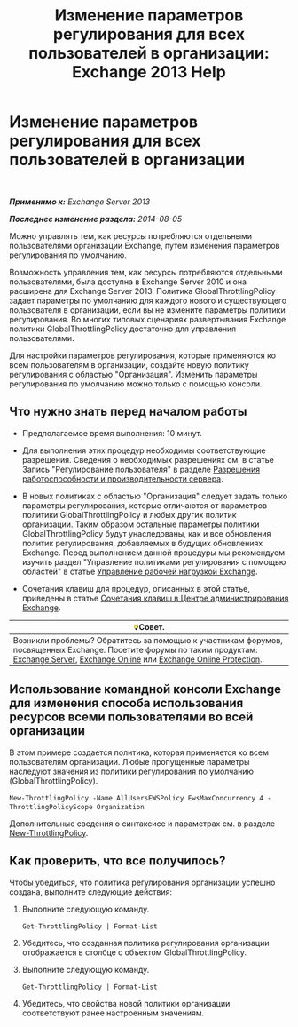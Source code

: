 ﻿---
title: 'Изменение параметров регулирования для всех пользователей в организации: Exchange 2013 Help'
TOCTitle: Изменение параметров регулирования для всех пользователей в организации
ms:assetid: c45cacfc-768d-4605-9bb0-53e30273fe4d
ms:mtpsurl: https://technet.microsoft.com/ru-ru/library/JJ863578(v=EXCHG.150)
ms:contentKeyID: 50556458
ms.date: 04/30/2018
mtps_version: v=EXCHG.150
ms.translationtype: HT
---

# Изменение параметров регулирования для всех пользователей в организации

 

_**Применимо к:** Exchange Server 2013_

_**Последнее изменение раздела:** 2014-08-05_

Можно управлять тем, как ресурсы потребляются отдельными пользователями организации Exchange, путем изменения параметров регулирования по умолчанию.

Возможность управления тем, как ресурсы потребляются отдельными пользователями, была доступна в Exchange Server 2010 и она расширена для Exchange Server 2013. Политика GlobalThrottlingPolicy задает параметры по умолчанию для каждого нового и существующего пользователя в организации, если вы не измените параметры политики регулирования. Во многих типовых сценариях развертывания Exchange политики GlobalThrottlingPolicy достаточно для управления пользователями.

Для настройки параметров регулирования, которые применяются ко всем пользователям в организации, создайте новую политику регулирования с областью "Организация". Изменить параметры регулирования по умолчанию можно только с помощью консоли.

## Что нужно знать перед началом работы

  - Предполагаемое время выполнения: 10 минут.

  - Для выполнения этих процедур необходимы соответствующие разрешения. Сведения о необходимых разрешениях см. в статье Запись "Регулирование пользователя" в разделе [Разрешения работоспособности и производительности сервера](server-health-and-performance-permissions-exchange-2013-help.md).

  - В новых политиках с областью "Организация" следует задать только параметры регулирования, которые отличаются от параметров политики GlobalThrottlingPolicy и любых других политик организации. Таким образом остальные параметры политики GlobalThrottlingPolicy будут унаследованы, как и все обновления политик регулирования, добавляемых в будущих обновлениях Exchange. Перед выполнением данной процедуры мы рекомендуем изучить раздел "Управление политиками регулирования с помощью областей" в статье [Управление рабочей нагрузкой Exchange](exchange-workload-management-exchange-2013-help.md).

  - Сочетания клавиш для процедур, описанных в этой статье, приведены в статье [Сочетания клавиш в Центре администрирования Exchange](keyboard-shortcuts-in-the-exchange-admin-center-exchange-online-protection-help.md).

<table>
<thead>
<tr class="header">
<th><img src="images/Bb124558.tip(EXCHG.150).gif" title="Совет" alt="Совет" />Совет.</th>
</tr>
</thead>
<tbody>
<tr class="odd">
<td>Возникли проблемы? Обратитесь за помощью к участникам форумов, посвященных Exchange. Посетите форумы по таким продуктам: <a href="https://go.microsoft.com/fwlink/p/?linkid=60612">Exchange Server</a>, <a href="https://go.microsoft.com/fwlink/p/?linkid=267542">Exchange Online</a> или <a href="https://go.microsoft.com/fwlink/p/?linkid=285351">Exchange Online Protection</a>..</td>
</tr>
</tbody>
</table>


## Использование командной консоли Exchange для изменения способа использования ресурсов всеми пользователями во всей организации

В этом примере создается политика, которая применяется ко всем пользователям организации. Любые пропущенные параметры наследуют значения из политики регулирования по умолчанию (GlobalThrottlingPolicy).

    New-ThrottlingPolicy -Name AllUsersEWSPolicy EwsMaxConcurrency 4 -ThrottlingPolicyScope Organization

Дополнительные сведения о синтаксисе и параметрах см. в разделе [New-ThrottlingPolicy](https://technet.microsoft.com/ru-ru/library/dd351045\(v=exchg.150\)).

## Как проверить, что все получилось?

Чтобы убедиться, что политика регулирования организации успешно создана, выполните следующие действия:

1.  Выполните следующую команду.
    
        Get-ThrottlingPolicy | Format-List

2.  Убедитесь, что созданная политика регулирования организации отображается в столбце с объектом GlobalThrottlingPolicy.

3.  Выполните следующую команду.
    
        Get-ThrottlingPolicy | Format-List

4.  Убедитесь, что свойства новой политики организации соответствуют ранее настроенным значениям.

